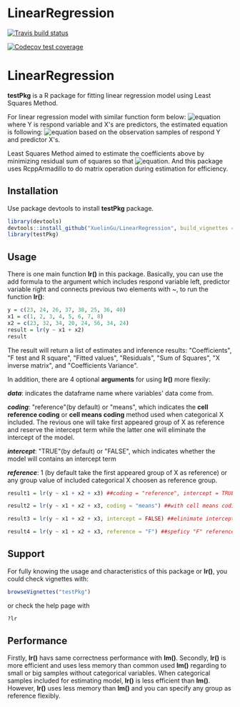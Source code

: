# LinearRegression

  <!-- badges: start -->
  [![Travis build status](https://travis-ci.org/XuelinGu/LinearRegression.svg?branch=master)](https://travis-ci.org/XuelinGu/LinearRegression)
  <!-- badges: end -->
  <!-- badges: start -->
  [![Codecov test coverage](https://codecov.io/gh/XuelinGu/LinearRegression/branch/master/graph/badge.svg)](https://codecov.io/gh/XuelinGu/LinearRegression?branch=master)
  <!-- badges: end -->
  
# LinearRegression
**testPkg** is a R package for fitting linear regression model using Least Squares Method.

For linear regression model with similar function form below:
![equation](http://www.sciweavers.org/upload/Tex2Img_1574780243/render.png)
where Y is respond variable and X's are predictors, the estimated equation is following:
![equation](http://www.sciweavers.org/upload/Tex2Img_1574780406/render.png)
based on the observation samples of respond Y and predictor X's.

Least Squares Method aimed to estimate the coefficients above by minimizing residual sum of squares so that ![equation](http://www.sciweavers.org/upload/Tex2Img_1574780535/render.png). And this package uses RcppArmadillo to do matrix operation during estimation for efficiency.

## Installation

Use package devtools to install **testPkg** package.

```r
library(devtools)
devtools::install_github("XuelinGu/LinearRegression", build_vignettes = T)
library(testPkg)
```

## Usage

There is one main function **lr()** in this package. Basically, you can use the add formula to the argument which includes respond variable left, predictor variable right and connects previous two elements with ~, to run the function **lr()**:

```r
y = c(23, 24, 26, 37, 38, 25, 36, 40)
x1 = c(1, 2, 3, 4, 5, 6, 7, 8)
x2 = c(23, 32, 34, 20, 24, 56, 34, 24)
result = lr(y ~ x1 + x2)
result
```
The result will return a list of estimates and inference results: "Coefficients", "F test and R square", "Fitted values", "Residuals", "Sum of Squares", "X inverse matrix", and "Coefficients Variance".

In addition, there are 4 optional **arguments** for using **lr()** more flexily:
 
***data***: indicates the dataframe name where variables' data come from. 

***coding***: "reference"(by default) or "means", which indicates the **cell reference coding** or **cell means coding** method used when categorical X included. The revious one will take first appeared group of X as reference and reserve the intercept term while the latter one will eliminate the intercept of the model.

***intercept***: "TRUE"(by default) or "FALSE", which indicates whether the model will contains an intercept term

***reference***:  1 (by default take the first appeared group of X as reference) or any group value of included categorical X choosen as reference group.

```r
result1 = lr(y ~ x1 + x2 + x3) ##coding = "reference", intercept = TRUE, reference = 1

result2 = lr(y ~ x1 + x2 + x3, coding = "means") ##with cell means coding method

result3 = lr(y ~ x1 + x2 + x3, intercept = FALSE) ##elinimate intercept term

result4 = lr(y ~ x1 + x2 + x3, reference = "F") ##speficy "F" reference group

```

## Support

For fully knowing the usage and characteristics of this package or **lr()**, you could check vignettes with:

```r
browseVignettes("testPkg")
```

or check the help page with

```r
?lr
```

## Performance

Firstly, **lr()** havs same correctness performance with **lm()**. Secondly, **lr()** is more efficient and uses less memory than common used **lm()** regarding to small or big samples without categorical variables. When categorical samples included for estimating model, **lr()** is less efficient than **lm()**. However, **lr()** uses less memory than **lm()** and you can specify any group as reference flexibly. 

 